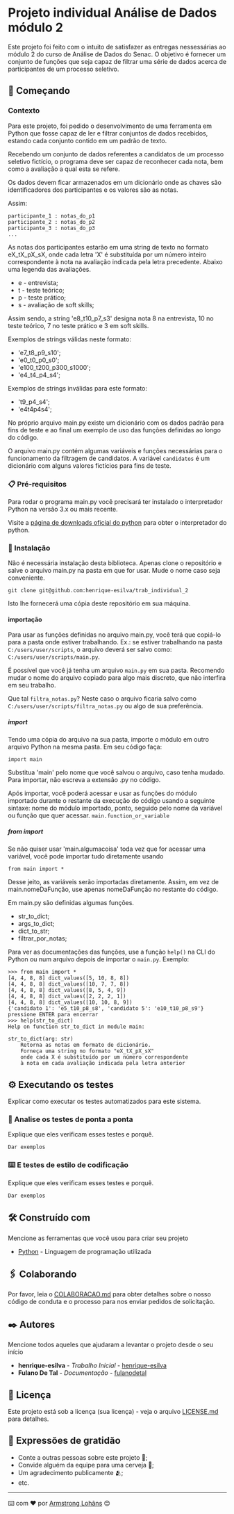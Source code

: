 # Projeto individual Análise de Dados módulo 2

Este projeto foi feito com o intuito de satisfazer as entregas nessessárias ao módulo 2 do curso de Análise de Dados do Senac. O objetivo é fornecer um conjunto de funções que seja capaz de filtrar uma série de dados acerca de participantes de um processo seletivo. 

## 🚀 Começando

### Contexto

Para este projeto, foi pedido o desenvolvimento de uma ferramenta em Python que fosse capaz de ler e filtrar conjuntos de dados recebidos, estando cada conjunto contido em um padrão de texto.

Recebendo um conjunto de dados referentes a candidatos de um processo seletivo fictício, o programa deve ser capaz de reconhecer cada nota, bem como a avaliação a qual esta se refere.

Os dados devem ficar armazenados em um dicionário onde as chaves são identificadores dos participantes e os valores são as notas.

Assim:
```
participante_1 : notas_do_p1
participante_2 : notas_do_p2
participante_3 : notas_do_p3
...
```

As notas dos participantes estarão em uma string de texto no formato eX_tX_pX_sX, onde cada letra 'X' é substituída por um número inteiro correspondente à nota na avaliação indicada pela letra precedente. Abaixo uma legenda das avaliações.

* e - entrevista;
* t - teste teórico;
* p - teste prático;
* s - avaliação de soft skills;

Assim sendo, a string 'e8_t10_p7_s3' designa nota 8 na entrevista, 10 no teste teórico, 7 no teste prático e 3 em soft skills.

Exemplos de strings válidas neste formato:

* 'e7_t8_p9_s10';
* 'e0_t0_p0_s0';
* 'e100_t200_p300_s1000';
* 'e4_t4_p4_s4';

Exemplos de strings inválidas para este formato:

* 't9_p4_s4';
* 'e4t4p4s4';

No próprio arquivo main.py existe um dicionário com os dados padrão para fins de teste e ao final um exemplo de uso das funções definidas ao longo do código.

O arquivo main.py contém algumas variáveis e funções necessárias para o funcionamento da filtragem de candidatos. A variável `candidatos` é um dicionário com alguns valores fictícios para fins de teste.

### 📋 Pré-requisitos

Para rodar o programa main.py você precisará ter instalado o interpretador Python na versão 3.x ou mais recente.

Visite a [página de downloads oficial do python](https://www.python.org/downloads/) para obter o interpretador do python.

### 🔧 Instalação

Não é necessária instalação desta biblioteca. Apenas clone o repositório e salve o arquivo main.py na pasta em que for usar. Mude o nome caso seja conveniente.

```
git clone git@github.com:henrique-esilva/trab_individual_2
```
Isto lhe fornecerá uma cópia deste repositório em sua máquina.

#### importação

Para usar as funções definidas no arquivo main.py, você terá que copiá-lo para a pasta onde estiver trabalhando.
Ex.: se estiver trabalhando na pasta `C:/users/user/scripts`, o arquivo deverá ser salvo como: `C:/users/user/scripts/main.py`.

É possível que você já tenha um arquivo `main.py` em sua pasta. Recomendo mudar o nome do arquivo copiado para algo mais discreto, que não interfira em seu trabalho.

Que tal `filtra_notas.py`? Neste caso o arquivo ficaria salvo como `C:/users/user/scripts/filtra_notas.py` ou algo de sua preferência.

##### import

Tendo uma cópia do arquivo na sua pasta, importe o módulo em outro arquivo Python na mesma pasta. Em seu código faça:

```
import main
```
Substitua 'main' pelo nome que você salvou o arquivo, caso tenha mudado. Para importar, não escreva a extensão .py no código.

Após importar, você poderá acessar e usar as funções do módulo importado durante o restante da execução do código usando a seguinte sintaxe: nome do módulo importado, ponto, seguido pelo nome da variável ou função que quer acessar.
`main.function_or_variable`

##### from import

Se não quiser usar 'main.algumacoisa' toda vez que for acessar uma variável, você pode importar tudo diretamente usando
```
from main import *
```
Desse jeito, as variáveis serão importadas diretamente. Assim, em vez de main.nomeDaFunção, use apenas nomeDaFunção no restante do código.

Em main.py são definidas algumas funções.
* str_to_dict;
* args_to_dict;
* dict_to_str;
* filtrar_por_notas;

Para ver as documentações das funções, use a função `help()` na CLI do Python ou num arquivo depois de importar o `main.py`. Exemplo:
```
>>> from main import *
[4, 4, 8, 8] dict_values([5, 10, 8, 8])
[4, 4, 8, 8] dict_values([10, 7, 7, 8])
[4, 4, 8, 8] dict_values([8, 5, 4, 9])
[4, 4, 8, 8] dict_values([2, 2, 2, 1])
[4, 4, 8, 8] dict_values([10, 10, 8, 9])
{'candidato 1': 'e5_t10_p8_s8', 'candidato 5': 'e10_t10_p8_s9'}
pressione ENTER para encerrar
>>> help(str_to_dict)
Help on function str_to_dict in module main:

str_to_dict(arg: str)
    Retorna as notas em formato de dicionário.
    Forneça uma string no formato "eX_tX_pX_sX"
    onde cada X é substituído por um número correspondente
    à nota em cada avaliação indicada pela letra anterior
```

## ⚙️ Executando os testes

Explicar como executar os testes automatizados para este sistema.

### 🔩 Analise os testes de ponta a ponta

Explique que eles verificam esses testes e porquê.

```
Dar exemplos
```

### ⌨️ E testes de estilo de codificação

Explique que eles verificam esses testes e porquê.

```
Dar exemplos
```

## 🛠️ Construído com

Mencione as ferramentas que você usou para criar seu projeto

* [Python](https://www.python.org/) - Linguagem de programação utilizada

## 🖇️ Colaborando

Por favor, leia o [COLABORACAO.md](https://gist.github.com/usuario/linkParaInfoSobreContribuicoes) para obter detalhes sobre o nosso código de conduta e o processo para nos enviar pedidos de solicitação.


## ✒️ Autores

Mencione todos aqueles que ajudaram a levantar o projeto desde o seu início

* **henrique-esilva** - *Trabalho Inicial* - [henrique-esilva](https://github.com/henrique-esilva)
* **Fulano De Tal** - *Documentação* - [fulanodetal](https://github.com/linkParaPerfil)

## 📄 Licença

Este projeto está sob a licença (sua licença) - veja o arquivo [LICENSE.md](https://github.com/usuario/projeto/licenca) para detalhes.

## 🎁 Expressões de gratidão

* Conte a outras pessoas sobre este projeto 📢;
* Convide alguém da equipe para uma cerveja 🍺;
* Um agradecimento publicamente 🫂;
* etc.


---
⌨️ com ❤️ por [Armstrong Lohãns](https://gist.github.com/lohhans) 😊
